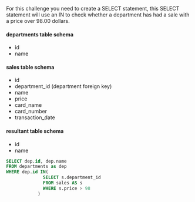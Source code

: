 For this challenge you need to create a SELECT statement, this SELECT statement will use an IN to check whether a department has had a sale with a price over 98.00 dollars.

#### departments table schema
* id
* name

#### sales table schema
* id
* department_id (department foreign key)
* name
* price
* card_name
* card_number
* transaction_date

#### resultant table schema
* id
* name
```sql
SELECT dep.id, dep.name
FROM departments as dep
WHERE dep.id IN(
              SELECT s.department_id
              FROM sales AS s
              WHERE s.price > 98
            )
```
